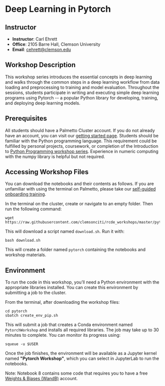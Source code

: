 # Deep Learning in Pytorch 

## Instructor
- **Instructor**: Carl Ehrett
- **Office**: 2105 Barre Hall, Clemson University
- **Email**: cehrett@clemson.edu

## Workshop Description
This workshop series introduces the essential concepts in deep learning and walks through the common steps in a deep learning workflow from data loading and preprocessing to training and model evaluation. Throughout the sessions, students participate in writing and executing simple deep learning programs using Pytorch -- a popular Python library for developing, training, and deploying deep learning models.

## Prerequisites
All students should have a Palmetto Cluster account. If you do not already have an account, you can visit our [getting started page](https://docs.rcd.clemson.edu/palmetto/starting). Students should be familiar with the Python programming language. This requirement could be fulfilled by personal projects, coursework, or completion of the Introduction to [Python Programming workshop series](https://clemsonciti.github.io/rcde_workshops/python_programming/00-index.html). Experience in numeric computing with the numpy library is helpful but not required.

## Accessing Workshop Files

You can download the notebooks and their contents as follows. If you are unfamiliar with using the terminal on Palmetto, please take our [self-guided onboarding training](https://docs.rcd.clemson.edu/palmetto/onboarding/).

In the terminal on the cluster, create or navigate to an empty folder. Then run the following command:

```
wget https://raw.githubusercontent.com/clemsonciti/rcde_workshops/master/pytorch/download.sh
```

This will download a script named `download.sh`. Run it with:

```
bash download.sh
```

This will create a folder named `pytorch` containing the notebooks and workshop materials.

## Environment

To run the code in this workshop, you’ll need a Python environment with the appropriate libraries installed. You can create this environment by submitting a job to the cluster.

From the terminal, after downloading the workshop files:

```
cd pytorch
sbatch create_env_pip.sh
```

This will submit a job that creates a Conda environment named `PytorchWorkshop` and installs all required libraries. The job may take up to 30 minutes to complete. You can monitor its progress using:

```
squeue -u $USER
```

Once the job finishes, the environment will be available as a Jupyter kernel named **"Pytorch Workshop"**, which you can select in JupyterLab to run the notebooks.

Note: Notebook 8 contains some code that requires you to have a free [Weights & Biases (WandB)](https://wandb.ai/home) account.

